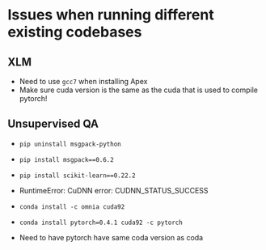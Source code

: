 # Issues when running different existing codebases

## XLM
- Need to use `gcc7` when installing Apex
- Make sure cuda version is the same as the cuda that is used to compile pytorch!

## Unsupervised QA
- `pip uninstall msgpack-python`
- `pip install msgpack==0.6.2`
- `pip install scikit-learn==0.22.2`

- RuntimeError: CuDNN error: CUDNN_STATUS_SUCCESS
- `conda install -c omnia cuda92`
- `conda install pytorch=0.4.1 cuda92 -c pytorch`
- Need to have pytorch have same coda version as coda
